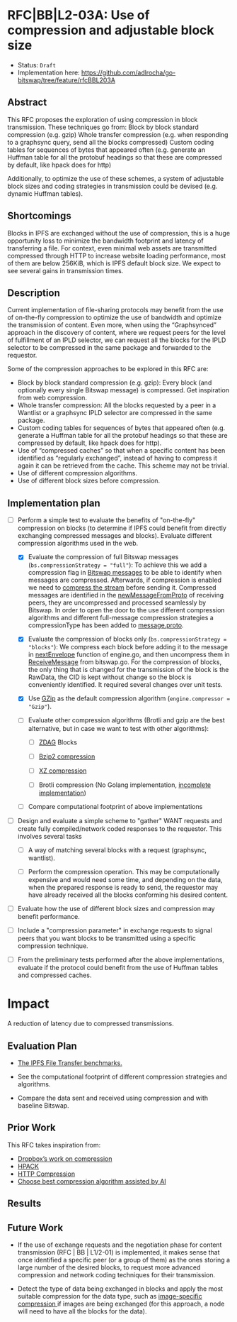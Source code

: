 #  RFC|BB|L2-03A: Use of compression and adjustable block size
* Status: `Draft`
* Implementation here: https://github.com/adlrocha/go-bitswap/tree/feature/rfcBBL203A

## Abstract
This RFC proposes the exploration of using compression in block transmission. These techniques go from:
Block by block standard compression (e.g. gzip)
Whole transfer compression (e.g. when responding to a graphsync query, send all the blocks compressed)
Custom coding tables for sequences of bytes that appeared often (e.g. generate an Huffman table for all the protobuf headings so that these are compressed by default, like hpack does for http)

Additionally, to optimize the use of these schemes, a system of adjustable block sizes and coding strategies in transmission could be devised (e.g. dynamic Huffman tables).


<!-- Full description here: https://docs.google.com/document/d/1zjJCZel8zJzgK3XuHK0YZlNffEHThq7tUOssGgRTryY/edit#heading=h.6qnrq913vou6 -->


## Shortcomings
Blocks in IPFS are exchanged without the use of compression, this is a huge opportunity loss to minimize the bandwidth footprint and latency of transferring a file. For context, even minimal web assets are transmitted compressed through HTTP to increase website loading performance, most of them are below 256KiB, which is IPFS default block size. We expect to see several gains in transmission times.

## Description
Current implementation of file-sharing protocols may benefit from the use of on-the-fly compression to optimize the use of bandwidth and optimize the transmission of content.
Even more, when using the “Graphsynced” approach in the discovery of content, where we request peers for the level of fulfillment of an IPLD selector, we can request all the blocks for the IPLD selector to be compressed in the same package and forwarded to the requestor.

Some of the compression approaches to be explored in this RFC are:
* Block by block standard compression (e.g. gzip): Every block (and optionally every single Bitswap message) is compressed. Get inspiration from web compression.
* Whole transfer compression: All the blocks requested by a peer in a Wantlist or a graphsync IPLD selector are compressed in the same package.
* Custom coding tables for sequences of bytes that appeared often (e.g. generate a Huffman table for all the protobuf headings so that these are compressed by default, like hpack does for http).
* Use of “compressed caches” so that when a specific content has been identified as “regularly exchanged”, instead of having to compress it again it can be retrieved from the cache. This scheme may not be trivial.
* Use of different compression algorithms.
* Use of different block sizes before compression.

## Implementation plan
-  [ ] Perform a simple test to evaluate the benefits of "on-the-fly" compression on blocks (to determine if IPFS could benefit from directly exchanging compressed messages and blocks). Evaluate different compression algorithms used in the web.

    -  [x] Evaluate the compression of full Bitswap messages (`bs.compressionStrategy = "full"`): To achieve this we add a compression flag in [Bitswap messages](https://github.com/adlrocha/go-bitswap/blob/master/message/message.go) to be able to identify when messages are compressed. Afterwards, if compression is enabled we need to [compress the stream](https://github.com/adlrocha/go-bitswap/blob/d151875a94048c3db59de52b9cb99d0246d74613/network/ipfs_impl.go#L240) before sending it. Compressed messages are identified in the [newMessageFromProto](https://github.com/adlrocha/go-bitswap/blob/d151875a94048c3db59de52b9cb99d0246d74613/message/message.go#L199) of receiving peers, they are uncompressed and processed seamlessly by Bitswap. In order to open the door to the use different compression algorithms and different full-message compression strategies a compressionType has been added to [message.proto](https://github.com/adlrocha/go-bitswap/blob/master/message/pb/message.proto).

    - [x] Evaluate the compression of blocks only (`bs.compressionStrategy = "blocks"`): We compress each block before adding it to the message in [nextEnvelope](https://github.com/adlrocha/go-bitswap/blob/d151875a94048c3db59de52b9cb99d0246d74613/internal/decision/engine.go#L469) function of engine.go, and then uncompress them in [ReceiveMessage](https://github.com/adlrocha/go-bitswap/blob/d151875a94048c3db59de52b9cb99d0246d74613/bitswap.go#L458) from bitswap.go. For the compression of blocks, the only thing that is changed for the transmission of the block is the RawData, the CID is kept without change so the block is conveniently identified. It required several changes over unit tests.

    -  [x] Use [GZip](https://golang.org/pkg/compress/gzip/) as the default compression algorithm (`engine.compressor = "Gzip"`).

    -  [ ] Evaluate other compression algorithms (Brotli and gzip are the best alternative, but in case we want to test with other algorithms):

        - [ ] [ZDAG](https://github.com/mikeal/zdag) Blocks

        - [ ] [Bzip2 compression](https://golang.org/pkg/compress/bzip2/) 

        - [ ]  [XZ compression](https://github.com/ulikunitz/xzhttps://github.com/ulikunitz/xz)

        - [ ]  Brotli compression (No Golang implementation, [incomplete implementation](https://github.com/dsnet/compress))

    - [ ]  Compare computational footprint of above implementations

- [ ]  Design and evaluate a simple scheme to "gather" WANT requests and create fully compiled/network coded responses to the requestor. This involves several tasks

    -  [ ] A way of matching several blocks with a request (graphsync, wantlist).

    - [ ]  Perform the compression operation. This may be computationally expensive and would need some time, and depending on the data, when the prepared response is ready to send, the requestor may have already received all the blocks conforming his desired content.

-  [ ] Evaluate how the use of different block sizes and compression may benefit performance.

-  [ ] Include a "compression parameter" in exchange requests to signal peers that you want blocks to be transmitted using a specific compression technique.

-  [ ] From the preliminary tests performed after the above implementations, evaluate if the protocol could benefit from the use of Huffman tables and compressed caches.

# Impact
A reduction of latency due to compressed transmissions.

## Evaluation Plan
-   [The IPFS File Transfer benchmarks.](https://docs.google.com/document/d/1LYs3WDCwpkrBdfrnB_LE0xsxdMCIhXdCchIkbzZc8OE/edit#heading=h.nxkc23tlbqhl)

-   See the computational footprint of different compression strategies and algorithms.

-   Compare the data sent and received using compression and with baseline Bitswap.

## Prior Work

This RFC takes inspiration from:
* [Dropbox’s work on compression](https://dropbox.tech/infrastructure/-broccoli--syncing-faster-by-syncing-less)
* [HPACK](https://blog.cloudflare.com/hpack-the-silent-killer-feature-of-http-2/)
* [HTTP Compression](https://developer.mozilla.org/en-US/docs/Web/HTTP/Compression)
* [Choose best compression algorithm assisted by AI](https://vks.ai/2019-12-05-shrynk-using-machine-learning-to-learn-how-to-compress)


## Results

## Future Work
-   If the use of exchange requests and the negotiation phase for content transmission (RFC | BB | L1/2-01) is implemented, it makes sense that once identified a specific peer (or a group of them) as the ones storing a large number of the desired blocks, to request more advanced compression and network coding techniques for their transmission.

- Detect the type of data being exchanged in blocks and apply the most suitable compression for the data type, such as [image-specific compression ](https://developers.google.com/speed/webp/docs/compression)if images are being exchanged (for this approach, a node will need to have all the blocks for the data).